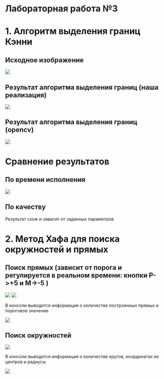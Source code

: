 # Лабораторная работа №3
# 1. Алгоритм выделения границ Кэнни
## Исходное изображение
![](https://cdn.discordapp.com/attachments/765592904194326548/785187755398529056/unknown.png)
## Результат алгоритма выделения границ (наша реализация)
![](https://cdn.discordapp.com/attachments/765592904194326548/785188419197730816/unknown.png)
## Результат алгоритма выделения границ (opencv)
![](https://cdn.discordapp.com/attachments/765592904194326548/785188777693282314/unknown.png)
# Сравнение результатов
## По времени исполнения
![](https://cdn.discordapp.com/attachments/765592904194326548/785189062171426816/unknown.png)
## По качеству
Результат схож и зависит от заданных параметров
# 2. Метод Хафа для поиска окружностей и прямых
## Поиск прямых (зависит от порога и регулируется в реальном времени: кнопки P->+5 и M->-5 )
![](https://cdn.discordapp.com/attachments/765592904194326548/785192740253466624/unknown.png)
![](https://cdn.discordapp.com/attachments/765592904194326548/785193007351463956/unknown.png)

В консоли выводится информация о количестве построенных прямых и пороговое значение

![](https://cdn.discordapp.com/attachments/765592904194326548/785195623631945748/unknown.png)
## Поиск окружностей
![](https://cdn.discordapp.com/attachments/765592904194326548/785193880252973076/unknown.png)

В консоли выводится информация о количестве кругов, координатах их центров и радиусы

![](https://cdn.discordapp.com/attachments/765592904194326548/785194244461428786/unknown.png)

